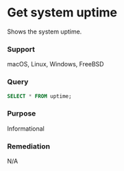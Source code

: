 # Get system uptime

Shows the system uptime.

### Support
macOS, Linux, Windows, FreeBSD

### Query
```sql
SELECT * FROM uptime;
```
### Purpose
Informational

### Remediation
N/A